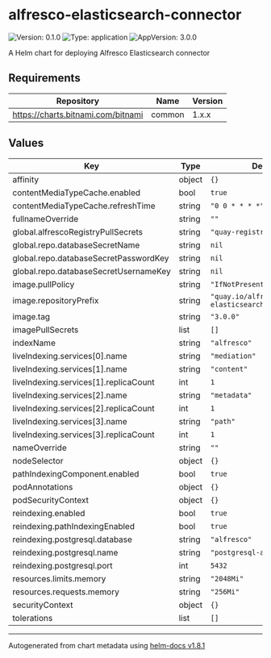 # alfresco-elasticsearch-connector

![Version: 0.1.0](https://img.shields.io/badge/Version-0.1.0-informational?style=flat-square) ![Type: application](https://img.shields.io/badge/Type-application-informational?style=flat-square) ![AppVersion: 3.0.0](https://img.shields.io/badge/AppVersion-3.0.0-informational?style=flat-square)

A Helm chart for deploying Alfresco Elasticsearch connector

## Requirements

| Repository | Name | Version |
|------------|------|---------|
| https://charts.bitnami.com/bitnami | common | 1.x.x |

## Values

| Key | Type | Default | Description |
|-----|------|---------|-------------|
| affinity | object | `{}` |  |
| contentMediaTypeCache.enabled | bool | `true` |  |
| contentMediaTypeCache.refreshTime | string | `"0 0 * * * *"` |  |
| fullnameOverride | string | `""` |  |
| global.alfrescoRegistryPullSecrets | string | `"quay-registry-secret"` |  |
| global.repo.databaseSecretName | string | `nil` |  |
| global.repo.databaseSecretPasswordKey | string | `nil` |  |
| global.repo.databaseSecretUsernameKey | string | `nil` |  |
| image.pullPolicy | string | `"IfNotPresent"` |  |
| image.repositoryPrefix | string | `"quay.io/alfresco/alfresco-elasticsearch"` |  |
| image.tag | string | `"3.0.0"` |  |
| imagePullSecrets | list | `[]` |  |
| indexName | string | `"alfresco"` |  |
| liveIndexing.services[0].name | string | `"mediation"` |  |
| liveIndexing.services[1].name | string | `"content"` |  |
| liveIndexing.services[1].replicaCount | int | `1` |  |
| liveIndexing.services[2].name | string | `"metadata"` |  |
| liveIndexing.services[2].replicaCount | int | `1` |  |
| liveIndexing.services[3].name | string | `"path"` |  |
| liveIndexing.services[3].replicaCount | int | `1` |  |
| nameOverride | string | `""` |  |
| nodeSelector | object | `{}` |  |
| pathIndexingComponent.enabled | bool | `true` |  |
| podAnnotations | object | `{}` |  |
| podSecurityContext | object | `{}` |  |
| reindexing.enabled | bool | `true` |  |
| reindexing.pathIndexingEnabled | bool | `true` |  |
| reindexing.postgresql.database | string | `"alfresco"` |  |
| reindexing.postgresql.name | string | `"postgresql-acs"` |  |
| reindexing.postgresql.port | int | `5432` |  |
| resources.limits.memory | string | `"2048Mi"` |  |
| resources.requests.memory | string | `"256Mi"` |  |
| securityContext | object | `{}` |  |
| tolerations | list | `[]` |  |

----------------------------------------------
Autogenerated from chart metadata using [helm-docs v1.8.1](https://github.com/norwoodj/helm-docs/releases/v1.8.1)

